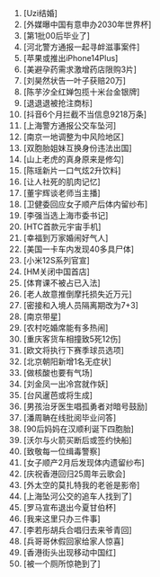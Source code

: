 
1. [Uzi结婚]
1. [外媒曝中国有意申办2030年世界杯]
1. [第1批00后毕业了]
1. [河北警方通报一起寻衅滋事案件]
1. [苹果或推出iPhone14Plus]
1. [美避孕药需求激增药店限购3片]
1. [刘昊然状告一叶子获赔20万]
1. [陈芋汐全红婵包揽十米台金银牌]
1. [退退退被抢注商标]
1. [抖音6个月拦截不当信息9218万条]
1. [上海警方通报公交车坠河]
1. [南京一地调整为中风险地区]
1. [双胞胎姐妹互换身份违法出国]
1. [山上老虎的真身原来是修勾]
1. [陈瑶新片一口气炫2升饮料]
1. [让人社死的肌肉记忆]
1. [董宇辉谈老师当主播]
1. [卫健委回应女子顺产后体内留纱布]
1. [李强当选上海市委书记]
1. [HTC首款元宇宙手机]
1. [幸福到万家婚闹好气人]
1. [美国一卡车内发现40多具尸体]
1. [小米12S系列官宣]
1. [HM关闭中国首店]
1. [体育课不被占已入法]
1. [老人故意推倒摩托损失近万元]
1. [密接和入境人员隔离期改为7+3]
1. [南京带星]
1. [农村吃婚席能有多热闹]
1. [重庆客货车相撞致5死12伤]
1. [欧文将执行下赛季球员选项]
1. [北京朝阳新增1名无症状]
1. [做核酸也要有气场]
1. [刘金凤一出冷宫就作妖]
1. [台风暹芭或将生成]
1. [男孩治牙医生唱孤勇者对暗号鼓励]
1. [潘周聃在线批阅毕业问答]
1. [90后妈妈在汉顺利诞下四胞胎]
1. [沃尔与火箭买断后或签约快船]
1. [致敬每一位缉毒警察]
1. [女子顺产2月后发现体内遗留纱布]
1. [庆祝香港回归25周年云歌会]
1. [外太空的莫扎特我的老爸是影帝]
1. [上海坠河公交的追车人找到了]
1. [罗马宣布退出今夏甘伯杯]
1. [我来这里只办三件事]
1. [李若彤胡兵合唱归去来爷青回]
1. [兵哥哥休假回家给家人惊喜]
1. [香港街头出现移动中国红]
1. [被一个厕所惊艳到了]